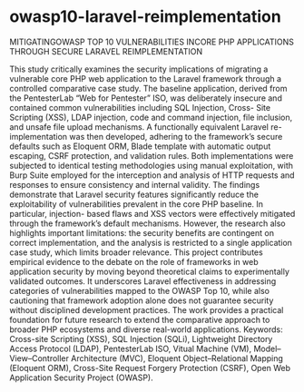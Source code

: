 # owasp10-laravel-reimplementation
MITIGATINGOWASP TOP 10 VULNERABILITIES INCORE PHP APPLICATIONS THROUGH SECURE LARAVEL REIMPLEMENTATION

This study critically examines the security implications of migrating a vulnerable core PHP
web application to the Laravel framework through a controlled comparative case study. The
baseline application, derived from the PentesterLab “Web for Pentester” ISO, was
deliberately insecure and contained common vulnerabilities including SQL Injection, Cross- Site Scripting (XSS), LDAP injection, code and command injection, file inclusion, and unsafe
file upload mechanisms. A functionally equivalent Laravel re-implementation was then
developed, adhering to the framework’s secure defaults such as Eloquent ORM, Blade
template with automatic output escaping, CSRF protection, and validation rules. Both
implementations were subjected to identical testing methodologies using manual
exploitation, with Burp Suite employed for the interception and analysis of HTTP requests
and responses to ensure consistency and internal validity. The findings demonstrate that Laravel security features significantly reduce the
exploitability of vulnerabilities prevalent in the core PHP baseline. In particular, injection- based flaws and XSS vectors were effectively mitigated through the framework’s default
mechanisms. However, the research also highlights important limitations: the security
benefits are contingent on correct implementation, and the analysis is restricted to a single
application case study, which limits broader relevance. This project contributes empirical evidence to the debate on the role of frameworks in web
application security by moving beyond theoretical claims to experimentally validated
outcomes. It underscores Laravel effectiveness in addressing categories of vulnerabilities
mapped to the OWASP Top 10, while also cautioning that framework adoption alone does
not guarantee security without disciplined development practices. The work provides a
practical foundation for future research to extend the comparative approach to broader
PHP ecosystems and diverse real-world applications. Keywords: Cross-site Scripting (XSS), SQL Injection (SQLi), Lightweight Directory Access
Protocol (LDAP), PentesterLab ISO, Vitual Machine (VM), Model–View–Controller
Architecture (MVC), Eloquent Object–Relational Mapping (Eloquent ORM), Cross-Site
Request Forgery Protection (CSRF), Open Web Application Security Project (OWASP).
